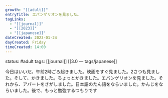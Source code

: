 ```yaml
---
growth: "[[adult]]"
entryTitle: エバンゲリオンを見ました。
tagLinks:
  - "[[journal]]"
  - "[[2023]]"
  - "[[japanese]]"
dateCreated: 2023-01-24
dayCreated: Friday
timeCreated: 14:00
---
```

status: #adult 
tags: [[journal]] [[3.0 — tags/japanese]]

今日はいいだ。午前2時ごろ起きました。映画をすぐ見ました。2さつも見ました。そして、かきました。ちょっとかきました。エバンゲリオンを見ました。それから、アパートをさがしました。日本語のたん語をならいました。かんじをならいました。後で、もっと勉強するつもりです
